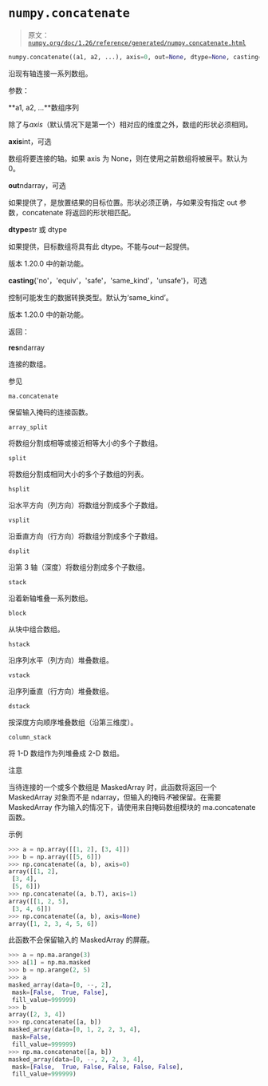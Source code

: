 # `numpy.concatenate`

> 原文：[`numpy.org/doc/1.26/reference/generated/numpy.concatenate.html`](https://numpy.org/doc/1.26/reference/generated/numpy.concatenate.html)

```py
numpy.concatenate((a1, a2, ...), axis=0, out=None, dtype=None, casting="same_kind")
```

沿现有轴连接一系列数组。

参数：

**a1, a2, …**数组序列

除了与*axis*（默认情况下是第一个）相对应的维度之外，数组的形状必须相同。

**axis**int，可选

数组将要连接的轴。如果 axis 为 None，则在使用之前数组将被展平。默认为 0。

**out**ndarray，可选

如果提供了，是放置结果的目标位置。形状必须正确，与如果没有指定 out 参数，concatenate 将返回的形状相匹配。

**dtype**str 或 dtype

如果提供，目标数组将具有此 dtype。不能与*out*一起提供。

版本 1.20.0 中的新功能。

**casting**{'no'，'equiv'，'safe'，'same_kind'，'unsafe'}，可选

控制可能发生的数据转换类型。默认为‘same_kind’。

版本 1.20.0 中的新功能。

返回：

**res**ndarray

连接的数组。

参见

`ma.concatenate`

保留输入掩码的连接函数。

`array_split`

将数组分割成相等或接近相等大小的多个子数组。

`split`

将数组分割成相同大小的多个子数组的列表。

`hsplit`

沿水平方向（列方向）将数组分割成多个子数组。

`vsplit`

沿垂直方向（行方向）将数组分割成多个子数组。

`dsplit`

沿第 3 轴（深度）将数组分割成多个子数组。

`stack`

沿着新轴堆叠一系列数组。

`block`

从块中组合数组。

`hstack`

沿序列水平（列方向）堆叠数组。

`vstack`

沿序列垂直（行方向）堆叠数组。

`dstack`

按深度方向顺序堆叠数组（沿第三维度）。

`column_stack`

将 1-D 数组作为列堆叠成 2-D 数组。

注意

当待连接的一个或多个数组是 MaskedArray 时，此函数将返回一个 MaskedArray 对象而不是 ndarray，但输入的掩码*不*被保留。在需要 MaskedArray 作为输入的情况下，请使用来自掩码数组模块的 ma.concatenate 函数。

示例

```py
>>> a = np.array([[1, 2], [3, 4]])
>>> b = np.array([[5, 6]])
>>> np.concatenate((a, b), axis=0)
array([[1, 2],
 [3, 4],
 [5, 6]])
>>> np.concatenate((a, b.T), axis=1)
array([[1, 2, 5],
 [3, 4, 6]])
>>> np.concatenate((a, b), axis=None)
array([1, 2, 3, 4, 5, 6]) 
```

此函数不会保留输入的 MaskedArray 的屏蔽。

```py
>>> a = np.ma.arange(3)
>>> a[1] = np.ma.masked
>>> b = np.arange(2, 5)
>>> a
masked_array(data=[0, --, 2],
 mask=[False,  True, False],
 fill_value=999999)
>>> b
array([2, 3, 4])
>>> np.concatenate([a, b])
masked_array(data=[0, 1, 2, 2, 3, 4],
 mask=False,
 fill_value=999999)
>>> np.ma.concatenate([a, b])
masked_array(data=[0, --, 2, 2, 3, 4],
 mask=[False,  True, False, False, False, False],
 fill_value=999999) 
```
